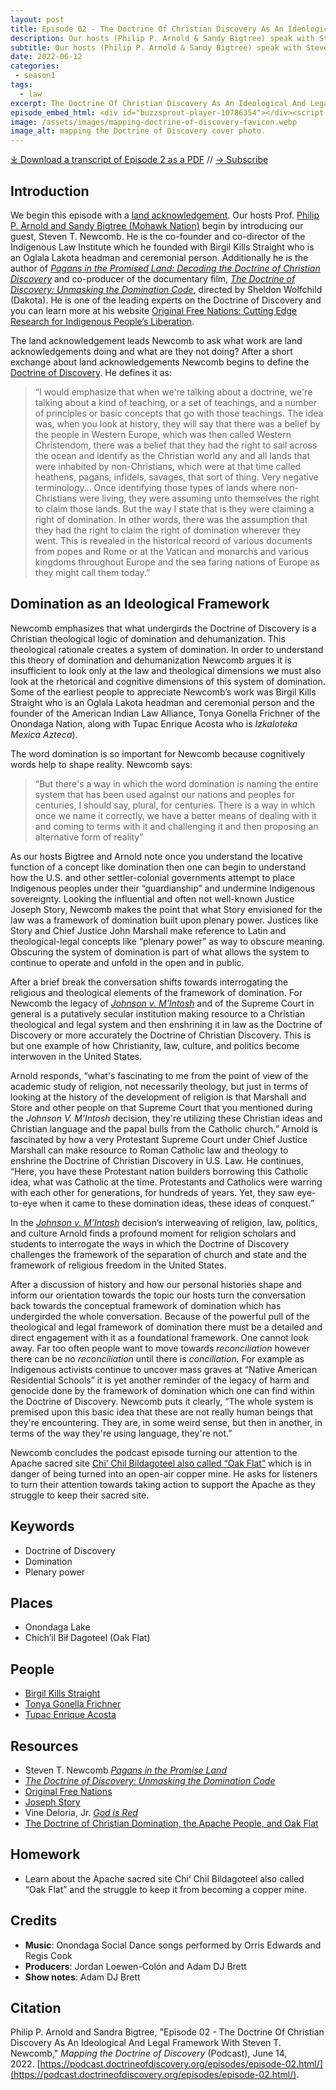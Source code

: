```yaml
---
layout: post
title: Episode 02 - The Doctrine Of Christian Discovery As An Ideological And Legal Framework with Steven T. Newcomb
description: Our hosts (Philip P. Arnold & Sandy Bigtree) speak with Steven T. Newcomb (Shawnee, Lenape) who is the co-founder and co-director of the Indigenous Law Institute.
subtitle: Our hosts (Philip P. Arnold & Sandy Bigtree) speak with Steven T. Newcomb (Shawnee, Lenape) who is the co-founder and co-director of the Indigenous Law Institute.
date: 2022-06-12
categories: 
 - season1
tags: 
  - law
excerpt: The Doctrine Of Christian Discovery As An Ideological And Legal Framework
episode_embed_html: <div id="buzzsprout-player-10786354"></div><script src="https://www.buzzsprout.com/1926214/10786354-episode-02-the-doctrine-of-christian-discovery-as-an-ideological-and-legal-framework-with-steven-t-newcomb.js?container_id=buzzsprout-player-10786354&player=small" type="text/javascript" charset="utf-8"></script>
image: /assets/images/mapping-doctrine-of-discovery-favicon.webp
image_alt: mapping the Doctrine of Discovery cover photo.
---
```



[⤓ Download a transcript of Episode 2 as a PDF](/pdfs/Episode-02-DOCD-An-Ideological-Legal-Framework-with-steve-newcomb.pdf) // [→ Subscribe](/subscribe/)

## Introduction

We begin this episode with a [land acknowledgement](https://podcast.doctrineofdiscovery.org/land/). Our hosts Prof. [Philip P. Arnold and Sandy Bigtree (Mohawk Nation)](https://indigenousvalues.org/about/our-team/) begin by introducing our guest, Steven T. Newcomb. He is the co-founder and co-director of the Indigenous Law Institute which he founded with Birgil Kills Straight who is an Oglala Lakota headman and ceremonial person. Additionally he is the author of [_Pagans in the Promised Land: Decoding the Doctrine of Christian Discovery_](https://www.amazon.com/dp/1555916422/) and co-producer of the documentary film, [_The Doctrine of Discovery: Unmasking the Domination Code_](https://vimeo.com/ondemand/dominationcode), directed by Sheldon Wolfchild (Dakota). He is one of the leading experts on the Doctrine of Discovery and you can learn more at his website [Original Free Nations: Cutting Edge Research for Indigenous People’s Liberation](https://originalfreenations.com/).

The land acknowledgement leads Newcomb to ask what work are land acknowledgements doing and what are they not doing? After a short exchange about land acknowledgements Newcomb begins to define the [Doctrine of Discovery](https://doctrineofdiscovery.org/). He defines it as:

> “I would emphasize that when we're talking about a doctrine, we're talking about a kind of teaching, or a set of teachings, and a number of principles or basic concepts that go with those teachings. The idea was, when you look at history, they will say that there was a belief by the people in Western Europe, which was then called Western Christendom, there was a belief that they had the right to sail across the ocean and identify as the Christian world any and all lands that were inhabited by non-Christians, which were at that time called heathens, pagans, infidels, savages, that sort of thing. Very negative terminology… Once identifying those types of lands where non-Christians were living, they were assuming unto themselves the right to claim those lands. But the way I state that is they were claiming a right of domination. In other words, there was the assumption that they had the right to claim the right of domination wherever they went. This is revealed in the historical record of various documents from popes and Rome or at the Vatican and monarchs and various kingdoms throughout Europe and the sea faring nations of Europe as they might call them today.”

## Domination as an Ideological Framework

Newcomb emphasizes that what undergirds the Doctrine of Discovery is a Christian theological logic of domination and dehumanization. This theological rationale creates a system of domination. In order to understand this theory of domination and dehumanization Newcomb argues it is insufficient to look only at the law and theological dimensions we must also look at the rhetorical and cognitive dimensions of this system of domination. Some of the earliest people to appreciate Newcomb’s work was Birgil Kills Straight who is an Oglala Lakota headman and ceremonial person and the founder of the American Indian Law Alliance, Tonya Gonella Frichner of the Onondaga Nation, along with Tupac Enrique Acosta who is _Izkaloteka Mexica Azteca_).

The word domination is so important for Newcomb because cognitively words help to shape reality. Newcomb says:

> “But there's a way in which the word domination is naming the entire system that has been used against our nations and peoples for centuries, I should say, plural, for centuries. There is a way in which once we name it correctly, we have a better means of dealing with it and coming to terms with it and challenging it and then proposing an alternative form of reality”

As our hosts Bigtree and Arnold note once you understand the locative function of a concept like domination then one can begin to understand how the U.S. and other settler-colonial governments attempt to place Indigenous peoples under their “guardianship” and undermine Indigenous sovereignty. Looking the influential and often not well-known Justice Joseph Story, Newcomb makes the point that what Story envisioned for the law was a framework of domination built upon plenary power. Justices like Story and Chief Justice John Marshall make reference to Latin and theological-legal concepts like “plenary power” as way to obscure meaning. Obscuring the system of domination is part of what allows the system to continue to operate and unfold in the open and in public.

After a brief break the conversation shifts towards interrogating the religious and theological elements of the framework of domination. For Newcomb the legacy of [_Johnson v. M’Intosh_](https://doctrineofdiscovery.org/johnson-v-mcintosh/) and of the Supreme Court in general is a putatively secular institution making resource to a Christian theological and legal system and then enshrining it in law as the Doctrine of Discovery or more accurately the Doctrine of Christian Discovery. This is but one example of how Christianity, law, culture, and politics become interwoven in the United States.

Arnold responds, “what's fascinating to me from the point of view of the academic study of religion, not necessarily theology, but just in terms of looking at the history of the development of religion is that Marshall and Store and other people on that Supreme Court that you mentioned during the _Johnson V. M'Intosh_ decision, they're utilizing these Christian ideas and Christian language and the papal bulls from the Catholic church.” Arnold is fascinated by how a very Protestant Supreme Court under Chief Justice Marshall can make resource to Roman Catholic law and theology to enshrine the Doctrine of Christian Discovery in U.S. Law. He continues, “Here, you have these Protestant nation builders borrowing this Catholic idea, what was Catholic at the time. Protestants and Catholics were warring with each other for generations, for hundreds of years. Yet, they saw eye-to-eye when it came to these domination ideas, these ideas of conquest.”

In the [_Johnson v. M’Intosh_](https://doctrineofdiscovery.org/johnson-v-mcintosh/) decision’s interweaving of religion, law, politics, and culture Arnold finds a profound moment for religion scholars and students to interrogate the ways in which the Doctrine of Discovery challenges the framework of the separation of church and state and the framework of religious freedom in the United States.

After a discussion of history and how our personal histories shape and inform our orientation towards the topic our hosts turn the conversation back towards the conceptual framework of domination which has undergirded the whole conversation. Because of the powerful pull of the theological and legal framework of domination there must be a detailed and direct engagement with it as a foundational framework. One cannot look away. Far too often people want to move towards _reconciliation_ however there can be no _reconciliation_ until there is _conciliation._ For example as Indigenous activists continue to uncover mass graves at “Native American Residential Schools” it is yet another reminder of the legacy of harm and genocide done by the framework of domination which one can find within the Doctrine of Discovery. Newcomb puts it clearly, “The whole system is premised upon this basic idea that these are not really human beings that they're encountering. They are, in some weird sense, but then in another, in terms of the way they're using language, they're not.”

Newcomb concludes the podcast episode turning our attention to the Apache sacred site [Chi’ Chil Bildagoteel also called “Oak Flat”](https://originalfreenations.com/the-doctrine-of-christian-domination-the-apache-people-and-oak-flat/) which is in danger of being turned into an open-air copper mine. He asks for listeners to turn their attention towards taking action to support the Apache as they struggle to keep their sacred site.

## Keywords

* Doctrine of Discovery
* Domination
* Plenary power

## Places

* Onondaga Lake
* Chíchʼil Bił Dagoteel (Oak Flat)

## People

* [Birgil Kills Straight](https://indiancountrytoday.com/opinion/birgil-kills-straight-life-as-a-lakota-patriot)
* [Tonya Gonella Frichner](https://aila.ngo/about/in-memoriam-tonya-gonnella-frichner/)
* [Tupac Enrique Acosta](https://indigenousvalues.org/mother-earths-pandemic-speaker-bios/#acosta)

## Resources

* Steven T. Newcomb [_Pagans in the Promise Land_](https://www.amazon.com/dp/1555916422/)
* [_The Doctrine of Discovery: Unmasking the Domination Code_](https://vimeo.com/ondemand/dominationcode)
* [Original Free Nations](https://originalfreenations.com/)
* [Joseph Story](https://indiancountrytoday.com/archive/newcomb-joseph-story-and-the-right-of-discovery)
* Vine Deloria, Jr. [_God is Red_](https://www.amazon.com/dp/1555914985)
* [The Doctrine of Christian Domination, the Apache People, and Oak Flat](https://originalfreenations.com/the-doctrine-of-christian-domination-the-apache-people-and-oak-flat/)

## Homework

* Learn about the Apache sacred site Chi’ Chil Bildagoteel also called “Oak Flat” and the struggle to keep it from becoming a copper mine.

## Credits

- **Music**: Onondaga Social Dance songs performed by Orris Edwards and Regis Cook
- **Producers**: Jordan Loewen-Colón and Adam DJ Brett
- **Show notes**: Adam DJ Brett

## Citation

Philip P. Arnold and Sandra Bigtree, "Episode 02 - The Doctrine Of Christian Discovery As An Ideological And Legal Framework With Steven T. Newcomb," _Mapping the Doctrine of Discovery_ (Podcast), June 14, 2022. [https://podcast.doctrineofdiscovery.org/episodes/episode-02.html/](https://podcast.doctrineofdiscovery.org/episodes/episode-02.html/).